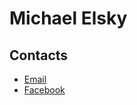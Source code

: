 # Michael Elsky
## Contacts
- [Email](qwentin536@gmail.com)
- [Facebook](https://www.facebook.com/xnexonx.door)
